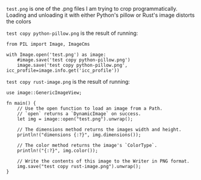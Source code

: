 `test.png` is one of the .png files I am trying to crop programmatically. Loading and unloading it with either Python's pillow or Rust's image distorts the colors

`test copy python-pillow.png` is the result of running:
```
from PIL import Image, ImageCms

with Image.open('test.png') as image:
    #image.save('test copy python-pillow.png')
    image.save('test copy python-pillow.png', icc_profile=image.info.get('icc_profile'))
```

`test copy rust-image.png` is the result of running:
```
use image::GenericImageView;

fn main() {
    // Use the open function to load an image from a Path.
    // `open` returns a `DynamicImage` on success.
    let img = image::open("test.png").unwrap();

    // The dimensions method returns the images width and height.
    println!("dimensions {:?}", img.dimensions());

    // The color method returns the image's `ColorType`.
    println!("{:?}", img.color());

    // Write the contents of this image to the Writer in PNG format.
    img.save("test copy rust-image.png").unwrap();
}
```
